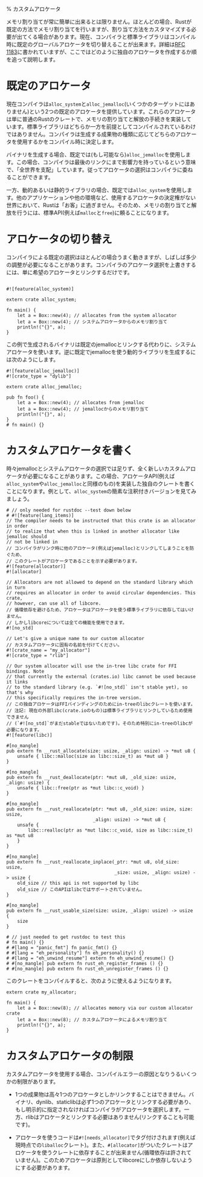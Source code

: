 % カスタムアロケータ
<!-- % Custom Allocators -->

<!-- Allocating memory isn't always the easiest thing to do, and while Rust generally -->
<!-- takes care of this by default it often becomes necessary to customize how -->
<!-- allocation occurs. The compiler and standard library currently allow switching -->
<!-- out the default global allocator in use at compile time. The design is currently -->
<!-- spelled out in [RFC 1183][rfc] but this will walk you through how to get your -->
<!-- own allocator up and running. -->
メモリ割り当てが常に簡単に出来るとは限りません。ほとんどの場合、Rustが既定の方法でメモリ割り当てを行いますが、割り当て方法をカスタマイズする必要が出てくる場合があります。現在、コンパイラと標準ライブラリはコンパイル時に既定のグローバルアロケータを切り替えることが出来ます。詳細は[RFC 1183][rfc]に書かれていますが、ここではどのように独自のアロケータを作成するか順を追って説明します。

[rfc]: https://github.com/rust-lang/rfcs/blob/master/text/1183-swap-out-jemalloc.md

<!-- # Default Allocator -->
# 既定のアロケータ


<!-- The compiler currently ships two default allocators: `alloc_system` and -->
<!-- `alloc_jemalloc` (some targets don't have jemalloc, however). These allocators -->
<!-- are just normal Rust crates and contain an implementation of the routines to -->
<!-- allocate and deallocate memory. The standard library is not compiled assuming -->
<!-- either one, and the compiler will decide which allocator is in use at -->
<!-- compile-time depending on the type of output artifact being produced. -->
現在コンパイラは`alloc_system`と`alloc_jemalloc`(いくつかのターゲットにはありません)という2つの既定のアロケータを提供しています。これらのアロケータは単に普通のRustのクレートで、メモリの割り当てと解放の手続きを実装しています。標準ライブラリはどちらか一方を前提としてコンパイルされているわけではありません。コンパイラは生成する成果物の種類に応じてどちらのアロケータを使用するかをコンパイル時に決定します。

<!-- Binaries generated by the compiler will use `alloc_jemalloc` by default (where -->
<!-- available). In this situation the compiler "controls the world" in the sense of -->
<!-- it has power over the final link. Primarily this means that the allocator -->
<!-- decision can be left up the compiler. -->
バイナリを生成する場合、既定では(もし可能なら)`alloc_jemalloc`を使用します。この場合、コンパイラは最後のリンクにまで影響力を持っているという意味で、「全世界を支配」しています。従ってアロケータの選択はコンパイラに委ねることができます。

<!-- Dynamic and static libraries, however, will use `alloc_system` by default. Here -->
<!-- Rust is typically a 'guest' in another application or another world where it -->
<!-- cannot authoritatively decide what allocator is in use. As a result it resorts -->
<!-- back to the standard APIs (e.g. `malloc` and `free`) for acquiring and releasing -->
<!-- memory. -->
一方、動的あるいは静的ライブラリの場合、既定では`alloc_system`を使用します。他のアプリケーションや他の環境など、使用するアロケータの決定権がない世界において、Rustは「お客」に過ぎません。そのため、メモリの割り当てと解放を行うには、標準API(例えば`malloc`と`free`)に頼ることになります。

<!-- # Switching Allocators -->
# アロケータの切り替え

<!-- Although the compiler's default choices may work most of the time, it's often -->
<!-- necessary to tweak certain aspects. Overriding the compiler's decision about -->
<!-- which allocator is in use is done simply by linking to the desired allocator: -->
コンパイラによる既定の選択はほとんどの場合うまく動きますが、しばしば多少の調整が必要になることがあります。コンパイラのアロケータ選択を上書きするには、単に希望のアロケータとリンクするだけです。

```rust,no_run

#![feature(alloc_system)]

extern crate alloc_system;

fn main() {
    let a = Box::new(4); // allocates from the system allocator
    let a = Box::new(4); // システムアロケータからのメモリ割り当て
    println!("{}", a);
}
```

<!-- In this example the binary generated will not link to jemalloc by default but -->
<!-- instead use the system allocator. Conversely to generate a dynamic library which -->
<!-- uses jemalloc by default one would write: -->
この例で生成されるバイナリは既定のjemallocとリンクする代わりに、システムアロケータを使います。逆に既定でjemallocを使う動的ライブラリを生成するには次のようにします。

```rust,ignore
#![feature(alloc_jemalloc)]
#![crate_type = "dylib"]

extern crate alloc_jemalloc;

pub fn foo() {
    let a = Box::new(4); // allocates from jemalloc
    let a = Box::new(4); // jemallocからのメモリ割り当て
    println!("{}", a);
}
# fn main() {}
```

<!-- # Writing a custom allocator -->
# カスタムアロケータを書く

<!-- Sometimes even the choices of jemalloc vs the system allocator aren't enough and -->
<!-- an entirely new custom allocator is required. In this you'll write your own -->
<!-- crate which implements the allocator API (e.g. the same as `alloc_system` or -->
<!-- `alloc_jemalloc`). As an example, let's take a look at a simplified and -->
<!-- annotated version of `alloc_system` -->
時々jemallocとシステムアロケータの選択では足りず、全く新しいカスタムアロケータが必要になることがあります。この場合、アロケータAPI(例えば`alloc_system`や`alloc_jemalloc`と同様のもの)を実装した独自のクレートを書くことになります。例として、`alloc_system`の簡素な注釈付きバージョンを見てみましょう。

```rust,no_run
# // only needed for rustdoc --test down below
# #![feature(lang_items)]
// The compiler needs to be instructed that this crate is an allocator in order
// to realize that when this is linked in another allocator like jemalloc should
// not be linked in
// コンパイラがリンク時に他のアロケータ(例えばjemalloc)とリンクしてしまうことを防ぐため、
// このクレートがアロケータであることを示す必要があります。
#![feature(allocator)]
#![allocator]

// Allocators are not allowed to depend on the standard library which in turn
// requires an allocator in order to avoid circular dependencies. This crate,
// however, can use all of libcore.
// 循環依存を避けるため、アロケータはアロケータを使う標準ライブラリに依存してはいけません。
// しかしlibcoreについては全ての機能を使用できます。
#![no_std]

// Let's give a unique name to our custom allocator
// カスタムアロケータに固有の名前を付けてください。
#![crate_name = "my_allocator"]
#![crate_type = "rlib"]

// Our system allocator will use the in-tree libc crate for FFI bindings. Note
// that currently the external (crates.io) libc cannot be used because it links
// to the standard library (e.g. `#![no_std]` isn't stable yet), so that's why
// this specifically requires the in-tree version.
// この独自アロケータはFFIバインディングのためにin-treeのlibcクレートを使います。
// 注記: 現在の外部libc(crate.ioのもの)は標準ライブラリとリンクしているため使用できません
// (`#![no_std]`がまだstableではないためです)。そのため特別にin-treeのlibcが必要になります。
#![feature(libc)]

#[no_mangle]
pub extern fn __rust_allocate(size: usize, _align: usize) -> *mut u8 {
    unsafe { libc::malloc(size as libc::size_t) as *mut u8 }
}

#[no_mangle]
pub extern fn __rust_deallocate(ptr: *mut u8, _old_size: usize, _align: usize) {
    unsafe { libc::free(ptr as *mut libc::c_void) }
}

#[no_mangle]
pub extern fn __rust_reallocate(ptr: *mut u8, _old_size: usize, size: usize,
                                _align: usize) -> *mut u8 {
    unsafe {
        libc::realloc(ptr as *mut libc::c_void, size as libc::size_t) as *mut u8
    }
}

#[no_mangle]
pub extern fn __rust_reallocate_inplace(_ptr: *mut u8, old_size: usize,
                                        _size: usize, _align: usize) -> usize {
    old_size // this api is not supported by libc
    old_size // このAPIはlibcではサポートされていません。
}

#[no_mangle]
pub extern fn __rust_usable_size(size: usize, _align: usize) -> usize {
    size
}

# // just needed to get rustdoc to test this
# fn main() {}
# #[lang = "panic_fmt"] fn panic_fmt() {}
# #[lang = "eh_personality"] fn eh_personality() {}
# #[lang = "eh_unwind_resume"] extern fn eh_unwind_resume() {}
# #[no_mangle] pub extern fn rust_eh_register_frames () {}
# #[no_mangle] pub extern fn rust_eh_unregister_frames () {}
```

<!-- After we compile this crate, it can be used as follows: -->
このクレートをコンパイルすると、次のように使えるようになります。

```rust,ignore
extern crate my_allocator;

fn main() {
    let a = Box::new(8); // allocates memory via our custom allocator crate
    let a = Box::new(8); // カスタムアロケータによるメモリ割り当て
    println!("{}", a);
}
```

<!-- # Custom allocator limitations -->
# カスタムアロケータの制限

<!-- There are a few restrictions when working with custom allocators which may cause -->
<!-- compiler errors: -->
カスタムアロケータを使用する場合、コンパイルエラーの原因となりうるいくつかの制限があります。

<!-- * Any one artifact may only be linked to at most one allocator. Binaries, -->
<!--   dylibs, and staticlibs must link to exactly one allocator, and if none have -->
<!--   been explicitly chosen the compiler will choose one. On the other hand rlibs -->
<!--   do not need to link to an allocator (but still can). -->
* 1つの成果物は高々1つのアロケータとしかリンクすることはできません。バイナリ、dynlib、staticlibは必ず1つのアロケータとリンクする必要があり、もし明示的に指定されなければコンパイラがアロケータを選択します。一方、rlibはアロケータとリンクする必要はありません(リンクすることも可能です)。

<!-- * A consumer of an allocator is tagged with `#![needs_allocator]` (e.g. the -->
<!--   `liballoc` crate currently) and an `#[allocator]` crate cannot transitively -->
<!--   depend on a crate which needs an allocator (e.g. circular dependencies are not -->
<!--   allowed). This basically means that allocators must restrict themselves to -->
<!--   libcore currently. -->
* アロケータを使うコードは`#![needs_allocator]`でタグ付けされます(例えば現時点での`liballoc`クレート)。また、`#[allocator]`がついたクレートはアロケータを使うクレートに依存することが出来ません(循環依存は許されていません)。このためアロケータは原則としてlibcoreにしか依存しないようにする必要があります。
